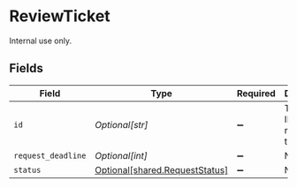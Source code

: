 # ReviewTicket

Internal use only.


## Fields

| Field                                                                  | Type                                                                   | Required                                                               | Description                                                            | Example                                                                |
| ---------------------------------------------------------------------- | ---------------------------------------------------------------------- | ---------------------------------------------------------------------- | ---------------------------------------------------------------------- | ---------------------------------------------------------------------- |
| `id`                                                                   | *Optional[str]*                                                        | :heavy_minus_sign:                                                     | The unique ID for the request ticket.                                  | 2d34a56                                                                |
| `request_deadline`                                                     | *Optional[int]*                                                        | :heavy_minus_sign:                                                     | N/A                                                                    | 1627955971268                                                          |
| `status`                                                               | [Optional[shared.RequestStatus]](../../models/shared/requeststatus.md) | :heavy_minus_sign:                                                     | N/A                                                                    |                                                                        |